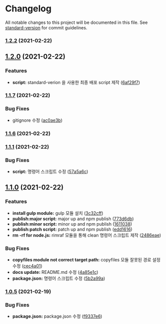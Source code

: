 # Changelog

All notable changes to this project will be documented in this file. See [standard-version](https://github.com/conventional-changelog/standard-version) for commit guidelines.

### [1.2.2](https://github.com/chlee-danbi/danbi-exelbid/compare/v1.2.1...v1.2.2) (2021-02-22)

## [1.2.0](https://github.com/chlee-danbi/danbi-exelbid/compare/v1.1.7...v1.2.0) (2021-02-22)


### Features

* **script:** standard-verion 을 사용한 최종 배포 script 제작 ([6af29f7](https://github.com/chlee-danbi/danbi-exelbid/commit/6af29f7df378b597367b0e63b80a9477328a98ce))

### [1.1.7](https://github.com/chlee-danbi/danbi-exelbid/compare/v1.1.6...v1.1.7) (2021-02-22)


### Bug Fixes

* gitignore 수정 ([ac0ae3b](https://github.com/chlee-danbi/danbi-exelbid/commit/ac0ae3b69ad9653a5e3c72037ad85ea3654acb28))

### [1.1.6](https://github.com/chlee-danbi/danbi-exelbid/compare/v1.1.5...v1.1.6) (2021-02-22)

### [1.1.1](https://github.com/chlee-danbi/danbi-exelbid/compare/v1.1.0...v1.1.1) (2021-02-22)


### Bug Fixes

* **script:** 명령어 스크립트 수정 ([57a5a6c](https://github.com/chlee-danbi/danbi-exelbid/commit/57a5a6cd3e5e54dc69d1b57b8fccdfbb4c5a93c4))

## [1.1.0](https://github.com/chlee-danbi/danbi-exelbid/compare/v1.0.6...v1.1.0) (2021-02-22)


### Features

* **install gulp module:** gulp 모듈 설치 ([3c32cff](https://github.com/chlee-danbi/danbi-exelbid/commit/3c32cff333cc447430a0384cb822e83d4934f4ec))
* **publish:major script:** major up and npm publish ([773d6db](https://github.com/chlee-danbi/danbi-exelbid/commit/773d6db20f8514cd1caf4257252a3c5e6a6c400c))
* **publish:minor script:** minor up and npm publish ([1611038](https://github.com/chlee-danbi/danbi-exelbid/commit/1611038bdd3ade43c74cc23c25fa3aa4c93c782b))
* **publish:patch script:** patch up and npm publish ([edd1616](https://github.com/chlee-danbi/danbi-exelbid/commit/edd1616bc5413d26288cffe0f4f3776d4a0fce6b))
* **rm -rf for node.js:** rimraf 모듈을 통해 clean 명령어 스크립트 제작 ([2486eae](https://github.com/chlee-danbi/danbi-exelbid/commit/2486eae7fcd93a0b63bde5dfd45078dbc3f9a4fc))


### Bug Fixes

* **copyfiles module not correct target path:** copyfiles 모듈 잘못된 경로 설정 수정 ([cec4a01](https://github.com/chlee-danbi/danbi-exelbid/commit/cec4a014c2f7e61869eeb5a716c9317c7f87c8f3))
* **docs update:** README.md 수정 ([4a85e1c](https://github.com/chlee-danbi/danbi-exelbid/commit/4a85e1ca3fe8e636e87613b4920718c7e93b7ed4))
* **package.json:** 명령어 스크립트 수정 ([5b2a99a](https://github.com/chlee-danbi/danbi-exelbid/commit/5b2a99aa620f9ac8071c68c04c8f1b91b47f32db))

### [1.0.5](https://github.com/chlee-danbi/danbi-exelbid/compare/v1.0.3...v1.0.5) (2021-02-19)


### Bug Fixes

* **package.json:** package.json 수정 ([f9337e6](https://github.com/chlee-danbi/danbi-exelbid/commit/f9337e6853c33177e6fc3c0b286233a797b37492))
